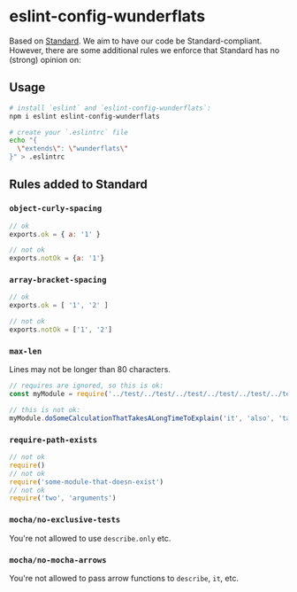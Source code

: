 # eslint-config-wunderflats

Based on [Standard](https://github.com/feross/standard). We aim to have our code be Standard-compliant. However, there are some additional rules we enforce that Standard has no (strong) opinion on:

## Usage

```bash
# install `eslint` and `eslint-config-wunderflats`:
npm i eslint eslint-config-wunderflats

# create your `.eslintrc` file
echo "{
  \"extends\": \"wunderflats\"
}" > .eslintrc
```

## Rules added to Standard

### `object-curly-spacing`

```javascript
// ok
exports.ok = { a: '1' }

// not ok
exports.notOk = {a: '1'}
```

### `array-bracket-spacing`

```javascript
// ok
exports.ok = [ '1', '2' ]

// not ok
exports.notOk = ['1', '2']
```

### `max-len`

Lines may not be longer than 80 characters.

```javascript
// requires are ignored, so this is ok:
const myModule = require('../test/../test/../test/../test/../test/../test/../test/../test/../test')

// this is not ok:
myModule.doSomeCalculationThatTakesALongTimeToExplain('it', 'also', 'takes', 'arguments')
```

### `require-path-exists`

```javascript
// not ok
require()
// not ok
require('some-module-that-doesn-exist')
// not ok
require('two', 'arguments')
```

### `mocha/no-exclusive-tests`

You're not allowed to use `describe.only` etc.

### `mocha/no-mocha-arrows`

You're not allowed to pass arrow functions to `describe`, `it`, etc.
